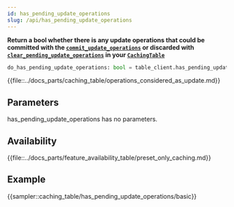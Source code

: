 ```yaml
---
id: has_pending_update_operations
slug: /api/has_pending_update_operations
---
```


**Return a bool whether there is any update operations that could be committed with the
[```commit_update_operations```](../api/commit_update_operations.md) or discarded with 
[```clear_pending_update_operations```](../api/clear_pending_update_operations.md) in your 
[```CachingTable```](../caching_table/introduction.md)**

```python
do_has_pending_update_operations: bool = table_client.has_pending_update_operations()
```

{{file::../docs_parts/caching_table/operations_considered_as_update.md}}

## Parameters

has_pending_update_operations has no parameters.
 
## Availability

{{file::../docs_parts/feature_availability_table/preset_only_caching.md}}

## Example

{{sampler::caching_table/has_pending_update_operations/basic}}